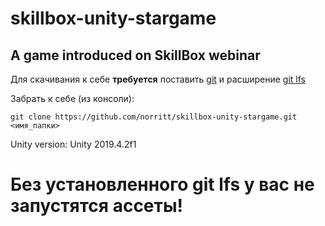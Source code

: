 # skillbox-unity-stargame
## A game introduced on SkillBox webinar 

Для скачивания к себе **требуется** поставить [git](https://git-scm.com/) и расширение [git lfs](https://git-lfs.github.com/)

Забрать к себе (из консоли):
```
git clone https://github.com/norritt/skillbox-unity-stargame.git <имя_папки>
```

Unity version: Unity 2019.4.2f1

# Без установленного git lfs у вас не запустятся ассеты!
